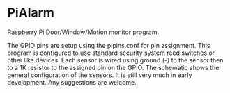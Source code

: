 # PiAlarm
Raspberry Pi Door/Window/Motion monitor program.

The GPIO pins are setup using the pipins.conf for pin assignment. This program is configured to use standard security system reed switches or other like devices. Each sensor is wired using ground (-) to the sensor then to a 1K resistor to the assigned pin on the GPIO. The schematic shows the general configuration of the sensors. It is still very much in early development. Any suggestions are welcome.
